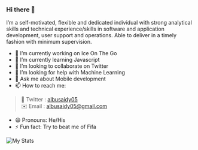 ### Hi there 👋


I’m a self-motivated, flexible and dedicated individual with strong analytical skills and technical experience/skills in software and application development, user support and operations. Able to deliver in a timely fashion with minimum supervision.

- 🔭 I’m currently working on Ice On The Go
- 🌱 I’m currently learning Javascript
- 👯 I’m looking to collaborate on Twitter
- 🤔 I’m looking for help with Machine Learning
- 💬 Ask me about Mobile development
- 📫 How to reach me: 
> 📱 Twitter :
 > [albusaidy05](https://twitter.com/albusaidy05)  
 > ✉️ Email :
 > [albusaidy05@gmail.com](mailto:albusaidy05@gmail.com)     
- 😄 Pronouns: He/His
- ⚡ Fun fact: Try to beat me of Fifa


![My Stats](https://github-readme-stats.vercel.app/api?username=albusaidy05&&show_icons=true&title_color=ffffffff&icon_color=bb2acf&text_color=daf7dc&bg_color=151515)


